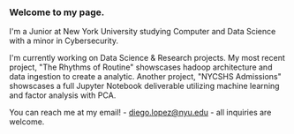 ### Welcome to my page. 

I'm a Junior at New York University studying Computer and Data Science with a minor in Cybersecurity. 

I'm currently working on Data Science & Research projects. My most recent project, "The Rhythms of Routine" showscases hadoop architecture and data ingestion to create a analytic. Another project, "NYCSHS Admissions" showscases a full Jupyter Notebook deliverable utilizing machine learning and factor analysis with PCA. 

You can reach me at my email! - diego.lopez@nyu.edu - all inquiries are welcome. 
